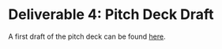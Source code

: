# Deliverable 4: Pitch Deck Draft

A first draft of the pitch deck can be found [here](https://docs.google.com/presentation/d/1S7DucYNZgVqg_qV5fxao_YGd_p7gNUM6s9O6Q66PH1I/edit?usp=sharing).

